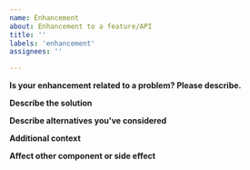 ```yaml
---
name: Enhancement
about: Enhancement to a feature/API
title: ''
labels: 'enhancement'
assignees: ''

---
```


**Is your enhancement related to a problem? Please describe.**
<!-- A clear and concise description of what the problem is. Ex. I'm always frustrated when [...] -->

**Describe the solution**
<!-- A clear and concise description of what you want to happen. -->

**Describe alternatives you've considered**
<!-- A clear and concise description of any alternative solutions or features you've considered. -->

**Additional context**
<!-- Add any other context or screenshots about the feature request here. -->

**Affect other component or side effect**
<!-- What other component should be modified according to this PR -->
